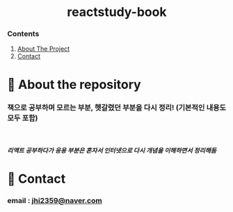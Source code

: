 <div align=center>
<h1>reactstudy-book</h1>
</div>

### Contents

  <ol>
    <li><a href="#-about-the-repository">About The Project</a></li>
    <li><a href="#-contact">Contact</a></li>
  </ol>


# 💨 About the repository


### 책으로 공부하며 모르는 부분, 헷갈렸던 부분을 다시 정리! (기본적인 내용도 모두 포함)
<br>

##### 리액트 공부하다가 응용 부분은 혼자서 인터넷으로 다시 개념을 이해하면서 정리해둠

# 💨 Contact
### email : jhi2359@naver.com
##

